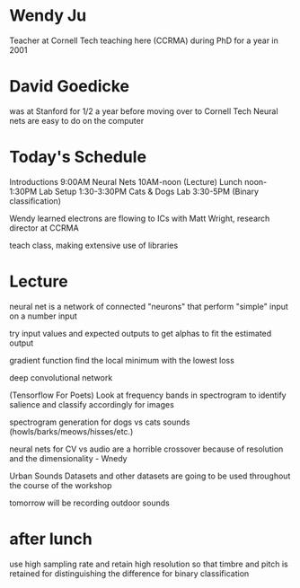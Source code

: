 # Wendy Ju

Teacher at Cornell Tech
teaching here (CCRMA) during PhD for a year in 2001

# David Goedicke

was at Stanford for 1/2 a year before moving over to Cornell Tech
Neural nets are easy to do on the computer

# Today's Schedule

Introductions 9:00AM
Neural Nets 10AM-noon (Lecture)
Lunch noon-1:30PM
Lab Setup 1:30-3:30PM
Cats & Dogs Lab 3:30-5PM (Binary classification)

Wendy learned electrons are flowing to ICs with Matt Wright, research director at CCRMA

teach class, making extensive use of libraries

# Lecture

neural net is a network of connected "neurons" that perform "simple" input on a number input

try input values and expected outputs to get alphas to fit the estimated output 

gradient function find the local minimum with the lowest loss

deep convolutional network

(Tensorflow For Poets)
Look at frequency bands in spectrogram to identify salience and classify accordingly for images

spectrogram generation for dogs vs cats sounds (howls/barks/meows/hisses/etc.)

neural nets for CV vs audio are a horrible crossover because of resolution and the dimensionality - Wnedy

Urban Sounds Datasets and other datasets are going to be used throughout the course of the workshop

tomorrow will be recording outdoor sounds

# after lunch

use high sampling rate and retain high resolution so that timbre and pitch is retained for distinguishing the difference for binary classification
